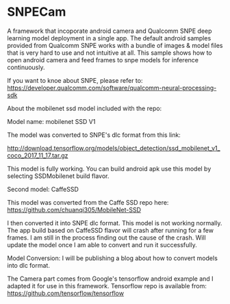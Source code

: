 # SNPECam

A framework that incoporate android camera and Qualcomm SNPE deep learning model deployment in a single app. The default android samples provided from Qualcomm SNPE works with a bundle of images & model files that is very hard to use and not intuitive at all. This sample shows how to open android camera and feed frames to snpe models for inference continuously.


If you want to knoe about SNPE, please refer to: https://developer.qualcomm.com/software/qualcomm-neural-processing-sdk

About the mobilenet ssd model included with the repo: 

Model name: mobilenet SSD V1

The model was converted to SNPE's dlc format from this link: 

http://download.tensorflow.org/models/object_detection/ssd_mobilenet_v1_coco_2017_11_17.tar.gz

This model is fully working. You can build android apk use this model by selecting SSDMobilenet build flavor.

Second model: CaffeSSD

This model was converted from the Caffe SSD repo here: 
https://github.com/chuanqi305/MobileNet-SSD

I then converted it into SNPE dlc format. This model is not working normally. The app build based on CaffeSSD flavor will crash after running for a few frames. I am still in the process finding out the cause of the crash. Will update the model once I am able to convert and run it successfully.

Model Conversion:
I will be publishing a blog about how to convert models into dlc format. 

The Camera part comes from Google's tensorflow android example and I adapted it for use in this framework. Tensorflow repo is available from: https://github.com/tensorflow/tensorflow






